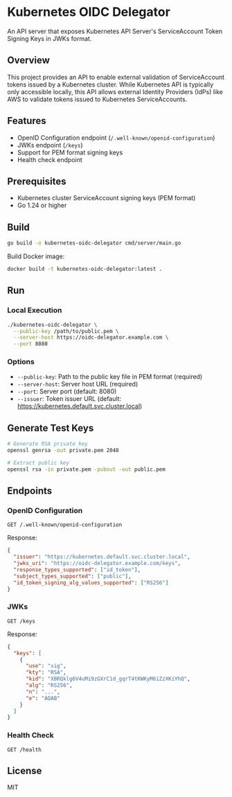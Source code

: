# Kubernetes OIDC Delegator

An API server that exposes Kubernetes API Server's ServiceAccount Token Signing Keys in JWKs format.

## Overview

This project provides an API to enable external validation of ServiceAccount tokens issued by a Kubernetes cluster. While Kubernetes API is typically only accessible locally, this API allows external Identity Providers (IdPs) like AWS to validate tokens issued to Kubernetes ServiceAccounts.

## Features

- OpenID Configuration endpoint (`/.well-known/openid-configuration`)
- JWKs endpoint (`/keys`)
- Support for PEM format signing keys
- Health check endpoint

## Prerequisites

- Kubernetes cluster ServiceAccount signing keys (PEM format)
- Go 1.24 or higher

## Build

```bash
go build -o kubernetes-oidc-delegator cmd/server/main.go
```

Build Docker image:
```bash
docker build -t kubernetes-oidc-delegator:latest .
```

## Run

### Local Execution
```bash
./kubernetes-oidc-delegator \
  --public-key /path/to/public.pem \
  --server-host https://oidc-delegator.example.com \
  --port 8080
```

### Options
- `--public-key`: Path to the public key file in PEM format (required)
- `--server-host`: Server host URL (required)
- `--port`: Server port (default: 8080)
- `--issuer`: Token issuer URL (default: https://kubernetes.default.svc.cluster.local)

## Generate Test Keys

```bash
# Generate RSA private key
openssl genrsa -out private.pem 2048

# Extract public key
openssl rsa -in private.pem -pubout -out public.pem
```

## Endpoints

### OpenID Configuration
```
GET /.well-known/openid-configuration
```

Response:
```json
{
  "issuer": "https://kubernetes.default.svc.cluster.local",
  "jwks_uri": "https://oidc-delegator.example.com/keys",
  "response_types_supported": ["id_token"],
  "subject_types_supported": ["public"],
  "id_token_signing_alg_values_supported": ["RS256"]
}
```

### JWKs
```
GET /keys
```

Response:
```json
{
  "keys": [
    {
      "use": "sig",
      "kty": "RSA",
      "kid": "XBRQklg6V4uMi9zGXrC1d_gqrT4tKWKyM6iZzXKiYhQ",
      "alg": "RS256",
      "n": "...",
      "e": "AQAB"
    }
  ]
}
```

### Health Check
```
GET /health
```

## License

MIT